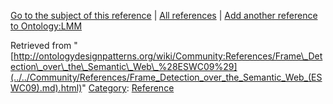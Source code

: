 [Go to the subject of this reference](../../Ontology/LMM.md "Ontology:LMM") | [All references](../../Community/References.1.md "Community:References") | [Add another reference to Ontology:LMM](http://ontologydesignpatterns.org/wiki/Special:AddData/Reference?Reference[Subject]=Ontology:LMM&subject=Ontology:LMM)


Retrieved from "[http://ontologydesignpatterns.org/wiki/Community:References/Frame\_Detection\_over\_the\_Semantic\_Web\_%28ESWC09%29](../../Community/References/Frame_Detection_over_the_Semantic_Web_(ESWC09).md).html)"
 [Category](http://ontologydesignpatterns.org/wiki/Special:Categories "Special:Categories"): [Reference](../../Category/Reference.md "Category:Reference")